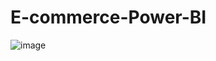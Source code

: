 # E-commerce-Power-BI

![image]((https://media.licdn.com/dms/image/D4D22AQG9zUiLrAzDfQ/feedshare-shrink_800/0/1691649116111?e=1720656000&v=beta&t=5F8feSlcns0iyaAC3xrMiI84NWJLTpMz2q7Ay8tD7K8))
